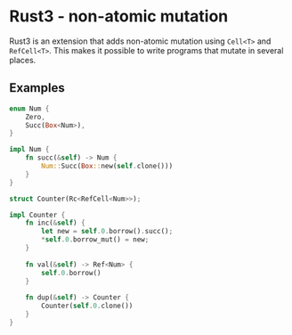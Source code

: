 # Rust3 - non-atomic mutation

Rust3 is an extension that adds non-atomic mutation using `Cell<T>` and `RefCell<T>`. This makes it 
possible to write programs that mutate in several places.

## Examples

```rust
enum Num {
    Zero,
    Succ(Box<Num>),
}

impl Num {
    fn succ(&self) -> Num {
        Num::Succ(Box::new(self.clone()))
    }
}

struct Counter(Rc<RefCell<Num>>);

impl Counter {
    fn inc(&self) {
        let new = self.0.borrow().succ();
        *self.0.borrow_mut() = new;
    }
    
    fn val(&self) -> Ref<Num> {
        self.0.borrow()
    }
    
    fn dup(&self) -> Counter {
        Counter(self.0.clone())
    }
}
```
